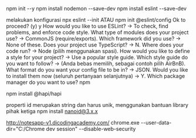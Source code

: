 npm init --y
npm install nodemon --save-dev
npm install eslint --save-dev

melakukan konfigurasi
npx eslint --init ATAU npm init @eslint/config
    Ok to proceed? (y) y
    How would you like to use ESLint? -> To check, find problems, and enforce code style.
    What type of modules does your project use? -> CommonJS (require/exports).
    Which framework did you use? -> None of these. 
    Does your project use TypeScript? -> N.
    Where does your code run? -> Node (pilih menggunakan spasi).
    How would you like to define a style for your project? -> Use a popular style guide.
    Which style guide do you want to follow? -> (Anda bebas memilih, sebagai contoh pilih AirBnB).
    What format do you want your config file to be in? -> JSON.
    Would you like to install them now (seluruh pertanyaan selanjutnya) -> Y.
    Which package manager do you want to use? npm

npm install @hapi/hapi

properti id merupakan string dan harus unik, menggunakan bantuan library pihak ketiga
npm install nanoid@3.x.x

http://notesapp-v1.dicodingacademy.com/
chrome.exe --user-data-dir="C:/Chrome dev session" --disable-web-security